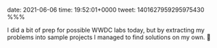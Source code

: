 date: 2021-06-06
time: 19:52:01+0000
tweet: 1401627959295975430
%%%

I did a bit of prep for possible WWDC labs today, but by extracting my problems into sample projects I managed to find solutions on my own. 🎉
